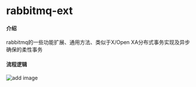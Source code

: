 # rabbitmq-ext

#### 介绍
rabbitmq的一些功能扩展、通用方法、类似于X/Open XA分布式事务实现及异步确保的柔性事务
#### 流程逻辑
![add image](https://github.com/wuwei258/rabbitmq-ext/raw/master/doc/flow.png)




